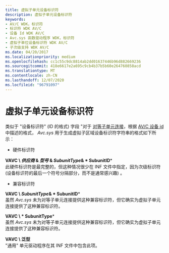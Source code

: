 ```yaml
---
title: 虚拟子单元设备标识符
description: 虚拟子单元设备标识符
keywords:
- AV/C WDK，标识符
- 标识符 WDK AV/C
- 设备 Id WDK AV/C
- Avc.sys 函数驱动程序 WDK，标识符
- 虚拟子单位设备标识符 WDK AV/C
- 子次级支持 WDK AV/C
ms.date: 04/20/2017
ms.localizationpriority: medium
ms.openlocfilehash: cc1c55c9dc8814ab2dd01637446b96d882669236
ms.sourcegitcommit: 418e6617e2a695c9cb4b37b5b60e264760858acd
ms.translationtype: MT
ms.contentlocale: zh-CN
ms.lasthandoff: 12/07/2020
ms.locfileid: "96791097"
---
```

# <a name="virtual-subunit-device-identifiers"></a>虚拟子单元设备标识符


类似于 "设备标识符" (ID 的格式) 字段 "对于 [对等子单元连接](peer-subunit-device-identifiers.md)，根据 [AV/C 设备 id](av-c-device-identifiers.md)中描述的格式， *Avc.sys* 用于生成虚拟子区域设备标识符字符串的格式如下所示：

-   硬件标识符

<a href="" id="vavc-vendor-model-subunittype-subunitid"></a>**VAVC \\ *供应商* & *型号* & *SubunitType*& * SubunitID***  
此硬件标识符是最完整的，但这种情况很少在 INF 文件中指定，因为次级标识符 (设备标识符的最后一个符号分隔部分，而不是通常感兴趣) 。

-   兼容标识符

<a href="" id="vavc-subunittype-subunitid"></a>**VAVC \\ *SubunitType*& * SubunitID***  
虽然 *Avc.sys* 未为对等子单元连接提供这种兼容标识符，但它确实为虚拟子单元连接提供了这种兼容标识符。

<a href="" id="vavc-subunittype"></a>**VAVC \\ * SubunitType***  
虽然 *Avc.sys* 未为对等子单元连接提供这种兼容标识符，但它确实为虚拟子单元连接提供了这种兼容标识符。

<a href="" id="vavc-generic"></a>**VAVC \\ 泛型**  
"通用" 单元驱动程序在其 INF 文件中包含此项。

 

 




